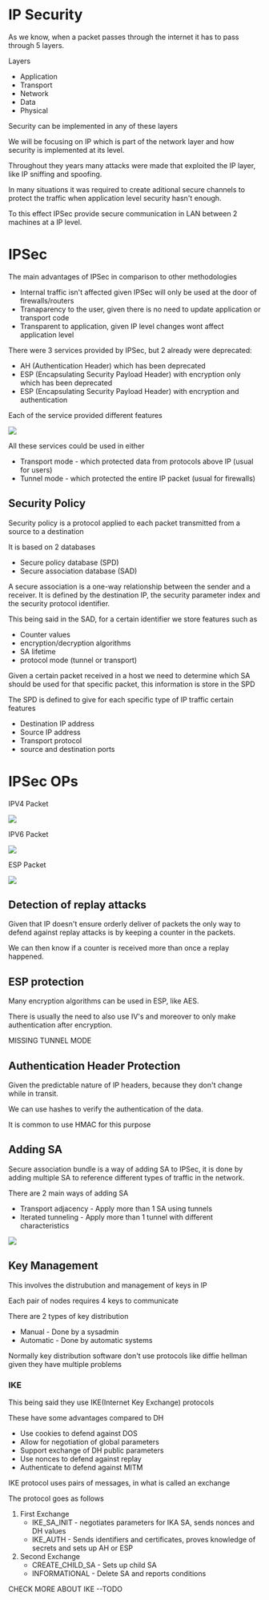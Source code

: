 # IP Security

As we know, when a packet passes through the internet it has to pass through 5 layers.

Layers
- Application
- Transport
- Network
- Data
- Physical

Security can be implemented in any of these layers

We will be focusing on IP which is part of the network layer and how security is implemented at its level.

Throughout they years many attacks were made that exploited the IP layer, like IP sniffing and spoofing.

In many situations it was required to create aditional secure channels to protect the traffic when application level security hasn't enough.

To this effect IPSec provide secure communication in LAN between 2 machines at a IP level.

# IPSec

The main advantages of IPSec in comparison to other methodologies
- Internal traffic isn't affected given IPSec will only be used at the door of firewalls/routers
- Tranaparency to the user, given there is no need to update application or transport code
- Transparent to application, given IP level changes wont affect application level

There were 3 services provided by IPSec, but 2 already were deprecated:
- AH (Authentication Header) which has been deprecated
- ESP (Encapsulating Security Payload Header) with encryption only which has been deprecated
- ESP (Encapsulating Security Payload Header) with encryption and authentication

Each of the service provided different features

![](../Images/IPSecAHandESP.png)

All these services could be used in either
- Transport mode - which protected data from protocols above IP (usual for users)
- Tunnel mode - which protected the entire IP packet (usual for firewalls)


## Security Policy


Security policy is a protocol applied to each packet transmitted from a source to a destination

It is based on 2 databases
- Secure policy database (SPD)
- Secure association database (SAD)

A secure association is a one-way relationship between the sender and a receiver.
It is defined by the destination IP, the security parameter index and the security protocol identifier.

This being said in the SAD, for a certain identifier we store features such as
- Counter values
- encryption/decryption algorithms
- SA lifetime
- protocol mode (tunnel or transport)

Given a certain packet received in a host we need to determine which SA should be used for that specific packet, this information is store in the SPD

The SPD is defined to give for each specific type of IP traffic certain features
- Destination IP address
- Source IP address
- Transport protocol
- source and destination ports


# IPSec OPs

IPV4 Packet

![](../Images/IPV4.png)

IPV6 Packet

![](../Images/IPV6.png)

ESP Packet

![](../Images/ESPPacket.png)

## Detection of replay attacks

Given that IP doesn't ensure orderly deliver of packets the only way to defend against replay attacks is by keeping a counter in the packets.

We can then know if a counter is received more than once a replay happened.

## ESP protection

Many encryption algorithms can be used in ESP, like AES.

There is usually the need to also use IV's and moreover to only make authentication after encryption.

MISSING TUNNEL MODE

## Authentication Header Protection

Given the predictable nature of IP headers, because they don't change while in transit.

We can use hashes to verify the authentication of the data.

It is common to use HMAC for this purpose

## Adding SA

Secure association bundle is a way of adding SA to IPSec, it is done by adding multiple SA to reference different types of traffic in the network.

There are 2 main ways of adding SA
- Transport adjacency - Apply more than 1 SA using tunnels
- Iterated tunneling - Apply more than 1 tunnel with different characteristics

![](../Images/SATunneling.png)

## Key Management

This involves the distrubution and management of keys in IP

Each pair of nodes requires 4 keys to communicate

There are 2 types of key distribution
- Manual - Done by a sysadmin
- Automatic - Done by automatic systems

Normally key distribution software don't use protocols like diffie hellman given they have multiple problems

### IKE

This being said they use IKE(Internet Key Exchange) protocols

These have some advantages compared to DH
- Use cookies to defend against DOS
- Allow for negotiation of global parameters
- Support exchange of DH public parameters
- Use nonces to defend against replay
- Authenticate to defend against MITM


IKE protocol uses pairs of messages, in what is called an exchange

The protocol goes as follows
1. First Exchange
   - IKE_SA_INIT - negotiates parameters for IKA SA, sends nonces and DH values
   - IKE_AUTH - Sends identifiers and certificates, proves knowledge of secrets and sets up AH or ESP
2. Second Exchange
   - CREATE_CHILD_SA - Sets up child SA
   - INFORMATIONAL - Delete SA and reports conditions

CHECK MORE ABOUT IKE --TODO